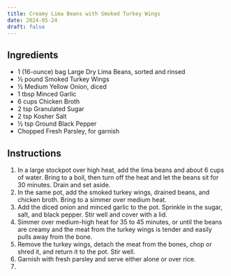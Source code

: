 ```yaml
---
title: Creamy Lima Beans with Smoked Turkey Wings
date: 2024-05-24
draft: false
---
```


## Ingredients

- 1 (16-ounce) bag Large Dry Lima Beans, sorted and rinsed
- 1⁄2 pound Smoked Turkey Wings
- 1⁄2 Medium Yellow Onion, diced
- 1 tbsp Minced Garlic
- 6 cups Chicken Broth
- 2 tsp Granulated Sugar
- 2 tsp Kosher Salt
- 1⁄2 tsp Ground Black Pepper
- Chopped Fresh Parsley, for garnish

## Instructions

1. In a large stockpot over high heat, add the lima beans and about 6 cups of water. Bring to a boil, then turn off the heat and let the beans sit for 30 minutes. Drain and set aside.
2. In the same pot, add the smoked turkey wings, drained beans, and chicken broth. Bring to a simmer over medium heat.
3. Add the diced onion and minced garlic to the pot. Sprinkle in the sugar, salt, and black pepper. Stir well and cover with a lid.
4. Simmer over medium-high heat for 35 to 45 minutes, or until the beans are creamy and the meat from the turkey wings is tender and easily pulls away from the bone.
5. Remove the turkey wings, detach the meat from the bones, chop or shred it, and return it to the pot. Stir well.
6. Garnish with fresh parsley and serve either alone or over rice.
7. 
